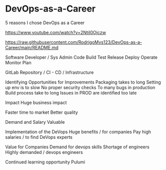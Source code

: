 # DevOps-as-a-Career

5 reasons I chose DevOps as a Career

https://www.youtube.com/watch?v=2NtiI0Ojczw

https://raw.githubusercontent.com/RodrigoMvs123/DevOps-as-a-Career/main/README.md



Software Developer / Sys Admin 
Code
Build 
Test 
Release 
Deploy 
Operate 
Monitor 
Plan 

GitLab Repository / CI - CD / Infrastructure 

Identifying Opportunities for Improvements 
Packaging takes to long
Setting up env is to slow
No proper security checks 
To many bugs in production 
Build process take to long
Issues in PROD are identified too late 

Impact 
Huge business impact 

Faster time to market 
Better quality 

Demand and Salary 
Valuable 

Implementation of the DeVops 
Huge benefits / for companies 
Pay high salaries / to find DeVops experts 

Value for Companies 
Demand for devops skills 
Shortage of engineers 
Highly demanded / devops engineers 

Continued learning opportunity 
Pulumi 
 


